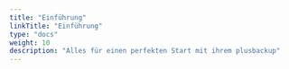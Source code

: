 ```yaml
---
title: "Einführung"
linkTitle: "Einführung"
type: "docs"
weight: 10
description: "Alles für einen perfekten Start mit ihrem plusbackup"
---
```

